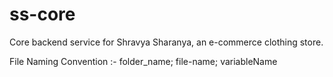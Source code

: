 # ss-core
Core backend service for Shravya Sharanya, an e-commerce clothing store.

File Naming Convention :- folder_name; file-name; variableName
